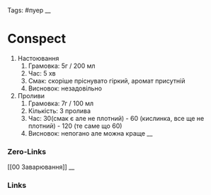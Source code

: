 Tags: #пуер
__
# Conspect
1. Настоювання
	1. Грамовка: 5г / 200 мл
	2. Час: 5 хв
	3. Смак: скоріше пріснувато гіркий, аромат присутній
	4. Висновок: незадовільно
2. Проливи
	1. Грамовка: 7г / 100 мл
	2. Кількість: 3 пролива
	3. Час: 30(смак є але не плотний) - 60 (кислинка, все ще не плотний) - 120 (те саме що 60)
	4. Висновок: непогано але можна краще
__
### Zero-Links
[[00 Заварювання]]
__
### Links
